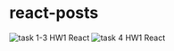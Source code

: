 # react-posts

![task 1-3 HW1 React](https://user-images.githubusercontent.com/81373639/132957345-22b617af-5ccd-4a95-aaed-235740190b6a.png)
![task 4 HW1 React](https://user-images.githubusercontent.com/81373639/132957352-1ac27087-d0d0-47cf-a381-e9327762f17b.png)
